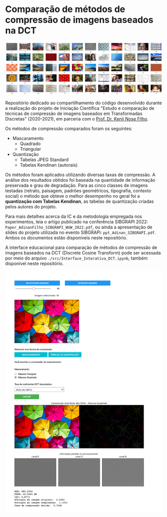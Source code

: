 # Comparação de métodos de compressão de imagens baseados na DCT

![Figura ilustrando o dataset do projeto.](/src/dataset/img_dataset.png "Dataset do projeto.")

Repositório dedicado ao compartilhamento do código desenvolvido durante a realização do projeto de Iniciação Científica "Estudo e comparação de técnicas de compressão de imagens baseados em Transformadas Discretas" (2020-2021), em parceria com o [Prof. Dr. Kenji Nose Filho](mailto:kenji.nose@ufabc.edu.br).

Os métodos de compressão comparados foram os seguintes:

- Mascaramento
    - Quadrado
    - Triangular
- Quantização
    - Tabelas JPEG Standard
    - Tabelas Kendinan (autorais)

Os métodos foram aplicados utilizando diversas taxas de compressão. A análise dos resultados obtidos foi baseada na quantidade de informação preservada e grau de degradação. Para as cinco classes de imagens testadas (retrato, paisagem, padrões geométricos, tipografia, contexto social) o método que obteve o melhor desempenho no geral foi a **quantização com Tabelas Kendinan**, as tabelas de quantização criadas pelos autores do projeto.

Para mais detalhes acerca da IC e da metodologia empregada nos experimentos, leia o artigo publicado na conferência SIBGRAPI 2022: `Paper_AdinanFilho_SIBGRAPI_WUW_2022.pdf`, ou ainda a apresentação de slides do projeto utilizada no evento SIBGRAPi: `ppt_Adinan_SIBGRAPI.pdf`. Ambos os documentos estão disponíveis neste repositório.

A interface educacional para comparação de métodos de compressão de imagens baseados na DCT (Discrete Cosine Transform) pode ser acessada por meio do arquivo `./src/Interface_Interativa_DCT.ipynb`, também disponível neste repositório.

![](/images/interface.png "Interface educativa para comparação de métodos de compressão de imagens utilizando a DCT.")